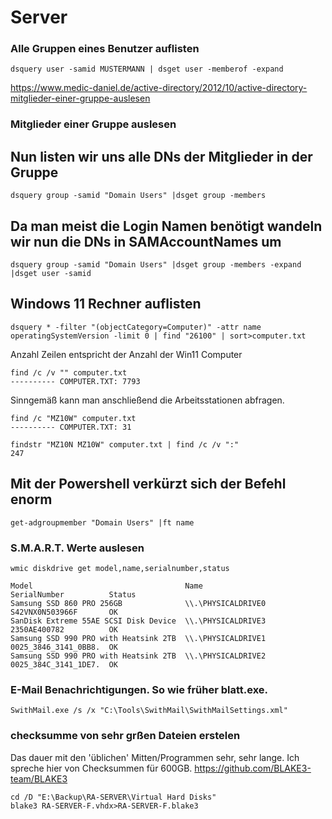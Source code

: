 # Server

### Alle Gruppen eines Benutzer auflisten

`dsquery user -samid MUSTERMANN | dsget user -memberof -expand`

https://www.medic-daniel.de/active-directory/2012/10/active-directory-mitglieder-einer-gruppe-auslesen

### Mitglieder einer Gruppe auslesen

## Nun listen wir uns alle DNs der Mitglieder in der Gruppe

`dsquery group -samid "Domain Users" |dsget group -members`

## Da man meist die Login Namen benötigt wandeln wir nun die DNs in SAMAccountNames um

`dsquery group -samid "Domain Users" |dsget group -members -expand |dsget user -samid`

## Windows 11 Rechner auflisten
`dsquery * -filter "(objectCategory=Computer)" -attr name operatingSystemVersion -limit 0 | find "26100" | sort>computer.txt`

Anzahl Zeilen entspricht der Anzahl der Win11 Computer
```
find /c /v "" computer.txt
---------- COMPUTER.TXT: 7793
```

Sinngemäß kann man anschließend die Arbeitsstationen abfragen.
```
find /c "MZ10W" computer.txt
---------- COMPUTER.TXT: 31
```

```
findstr "MZ10N MZ10W" computer.txt | find /c /v ":"
247
```
## Mit der Powershell verkürzt sich der Befehl enorm

`get-adgroupmember "Domain Users" |ft name`



### S.M.A.R.T. Werte auslesen
`wmic diskdrive get model,name,serialnumber,status`
```
Model                                  Name                SerialNumber          Status  
Samsung SSD 860 PRO 256GB              \\.\PHYSICALDRIVE0  S42VNX0N503966F       OK      
SanDisk Extreme 55AE SCSI Disk Device  \\.\PHYSICALDRIVE3  2350AE400782          OK      
Samsung SSD 990 PRO with Heatsink 2TB  \\.\PHYSICALDRIVE1  0025_3846_3141_0BB8.  OK      
Samsung SSD 990 PRO with Heatsink 2TB  \\.\PHYSICALDRIVE2  0025_384C_3141_1DE7.  OK      
```

### E-Mail Benachrichtigungen. So wie früher blatt.exe.
`SwithMail.exe /s /x "C:\Tools\SwithMail\SwithMailSettings.xml"`

### checksumme von sehr grßen Dateien erstelen ###
Das dauer mit den 'üblichen' Mitten/Programmen sehr, sehr lange. Ich spreche hier von Checksummen für 600GB.
https://github.com/BLAKE3-team/BLAKE3

```
cd /D "E:\Backup\RA-SERVER\Virtual Hard Disks"
blake3 RA-SERVER-F.vhdx>RA-SERVER-F.blake3
```
